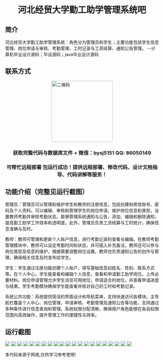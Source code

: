 <p><h1 align="center">河北经贸大学勤工助学管理系统吧</h1></p>

## 简介
河北经贸大学勤工助学管理系统：角色分为管理员和学生；主要功能包括学生信息管理、岗位申请与审核、考勤管理、工时记录与工资结算、通知公告管理。    --计算机毕业设计源码；毕设源码；java毕业设计源码


## 联系方式
<img src="https://bs-1329754181.cos.ap-shanghai.myqcloud.com/wx.jpg" alt="二维码" style="display: block; margin: 0 auto;" width="200px">
<p><h3 align="center">获取完整代码与数据库文件 + 微信：bysj5151 QQ: 86050149</h3></p>
<p><h3 align="center">可帮忙远程部署 包运行成功！提供远程部署、修改代码、设计文档指导、代码讲解等服务！</h3></p>

## 功能介绍（完整见运行截图）
管理员：管理员可以管理和维护学生和教师的注册信息，包括创建和修改账号、密码及个人资料。可以编辑、审核和管理学生的岗位申请，维护岗位信息和类型，设置教师考勤并审核考勤状态。能够管理系统通知与公告，添加、编辑和删除通知，提高勤工助学工作效率和透明度。此外，管理员负责工资结算与工时统计，确保信息准确与及时。

教师：教师可管理和更新个人账户信息，进行考勤记录的查看与编辑。在教师考勤管理模块中，教师可以设定考勤时间和状态，并可插入补充备注。教师还可以参与岗位类型及信息的维护，根据需要调整岗位设置。教师也负责通知公告的创作与管理，确保相关信息及时发布给学生。

学生：学生通过注册功能创建个人账户，填写基础信息如姓名、性别、联系方式等。在个人中心，学生能查看和编辑个人信息，查看和申请勤工助学岗位，上传必要材料。岗位申请管理允许学生浏览可用岗位，申请适合的岗位，并查看申请进度与结果。学生考勤模块确保学生能查看并核对自己的工时和考勤记录。

系统公共功能：系统提供简洁的界面设计和导航菜单，支持快速访问各模块。主导航栏覆盖个人中心、岗位管理、申请审核、考勤管理及通知公告等功能，支持通过多种条件进行信息查询和管理。系统权限分配清晰，确保用户角色能够在各自权限范围内高效操作，提升管理工作的便捷性与效率。


## 运行截图
![](https://bs-1329754181.cos.ap-shanghai.myqcloud.com/ssm/HebeiUniversityOfEconomicsAndTradeWorkStudyManagementSystem/img/001.jpg)
![](https://bs-1329754181.cos.ap-shanghai.myqcloud.com/ssm/HebeiUniversityOfEconomicsAndTradeWorkStudyManagementSystem/img/002.jpg)
![](https://bs-1329754181.cos.ap-shanghai.myqcloud.com/ssm/HebeiUniversityOfEconomicsAndTradeWorkStudyManagementSystem/img/003.jpg)
![](https://bs-1329754181.cos.ap-shanghai.myqcloud.com/ssm/HebeiUniversityOfEconomicsAndTradeWorkStudyManagementSystem/img/004.jpg)
![](https://bs-1329754181.cos.ap-shanghai.myqcloud.com/ssm/HebeiUniversityOfEconomicsAndTradeWorkStudyManagementSystem/img/005.jpg)
![](https://bs-1329754181.cos.ap-shanghai.myqcloud.com/ssm/HebeiUniversityOfEconomicsAndTradeWorkStudyManagementSystem/img/006.jpg)
![](https://bs-1329754181.cos.ap-shanghai.myqcloud.com/ssm/HebeiUniversityOfEconomicsAndTradeWorkStudyManagementSystem/img/007.jpg)
![](https://bs-1329754181.cos.ap-shanghai.myqcloud.com/ssm/HebeiUniversityOfEconomicsAndTradeWorkStudyManagementSystem/img/008.jpg)
![](https://bs-1329754181.cos.ap-shanghai.myqcloud.com/ssm/HebeiUniversityOfEconomicsAndTradeWorkStudyManagementSystem/img/009.jpg)
![](https://bs-1329754181.cos.ap-shanghai.myqcloud.com/ssm/HebeiUniversityOfEconomicsAndTradeWorkStudyManagementSystem/img/010.jpg)
![](https://bs-1329754181.cos.ap-shanghai.myqcloud.com/ssm/HebeiUniversityOfEconomicsAndTradeWorkStudyManagementSystem/img/011.jpg)
![](https://bs-1329754181.cos.ap-shanghai.myqcloud.com/ssm/HebeiUniversityOfEconomicsAndTradeWorkStudyManagementSystem/img/012.jpg)
![](https://bs-1329754181.cos.ap-shanghai.myqcloud.com/ssm/HebeiUniversityOfEconomicsAndTradeWorkStudyManagementSystem/img/013.jpg)
![](https://bs-1329754181.cos.ap-shanghai.myqcloud.com/ssm/HebeiUniversityOfEconomicsAndTradeWorkStudyManagementSystem/img/014.jpg)
![](https://bs-1329754181.cos.ap-shanghai.myqcloud.com/ssm/HebeiUniversityOfEconomicsAndTradeWorkStudyManagementSystem/img/015.jpg)
![](https://bs-1329754181.cos.ap-shanghai.myqcloud.com/ssm/HebeiUniversityOfEconomicsAndTradeWorkStudyManagementSystem/img/016.jpg)
![](https://bs-1329754181.cos.ap-shanghai.myqcloud.com/ssm/HebeiUniversityOfEconomicsAndTradeWorkStudyManagementSystem/img/017.jpg)
![](https://bs-1329754181.cos.ap-shanghai.myqcloud.com/ssm/HebeiUniversityOfEconomicsAndTradeWorkStudyManagementSystem/img/018.jpg)
![](https://bs-1329754181.cos.ap-shanghai.myqcloud.com/ssm/HebeiUniversityOfEconomicsAndTradeWorkStudyManagementSystem/img/019.jpg)
![](https://bs-1329754181.cos.ap-shanghai.myqcloud.com/ssm/HebeiUniversityOfEconomicsAndTradeWorkStudyManagementSystem/img/020.jpg)
![](https://bs-1329754181.cos.ap-shanghai.myqcloud.com/ssm/HebeiUniversityOfEconomicsAndTradeWorkStudyManagementSystem/img/021.jpg)

<p>本代码来源于网络,仅供学习参考使用!</p>
